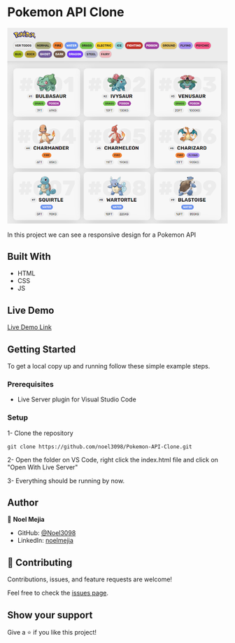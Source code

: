 # Pokemon API Clone

![Design preview for the NFT preview card component coding challenge](./img/desktop-preview.png)

In this project we can see a responsive design for a Pokemon API

## Built With

- HTML
- CSS
- JS

## Live Demo

[Live Demo Link](https://noel3098.github.io/Pokemon-API-Clone/)


## Getting Started


To get a local copy up and running follow these simple example steps.

### Prerequisites

- Live Server plugin for Visual Studio Code 

### Setup

1- Clone the repository
```
git clone https://github.com/noel3098/Pokemon-API-Clone.git
```

2- Open the folder on VS Code, right click the index.html file and click on "Open With Live Server"

3- Everything should be running by now. 


## Author

👤 **Noel Mejia**

- GitHub: [@Noel3098](https://github.com/Noel3098)
- LinkedIn: [noelmejia](https://www.linkedin.com/in/noelmejia/)


## 🤝 Contributing

Contributions, issues, and feature requests are welcome!

Feel free to check the [issues page](https://github.com/noel3098/Pokemon-API-Clone/issues).

## Show your support

Give a ⭐️ if you like this project!